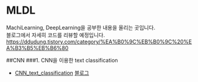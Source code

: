 # MLDL
MachiLearning, DeepLearning을 공부한 내용을 올리는 곳입니다.  
블로그에서 자세히 코드를 리뷰할 예정입니다.  
https://ddudung.tistory.com/category/%EA%B0%9C%EB%B0%9C%20%EA%B3%B5%EB%B6%80


##CNN
###1. CNN을 이용한 text classification 
  - [CNN_text_classification](./DL/CNN_text_classification.ipynb) [블로그](https://ddudung.tistory.com/entry/CNN%EC%9D%84-%EC%9D%B4%EC%9A%A9%ED%95%9C-%ED%85%8D%EC%8A%A4%ED%8A%B8-%EB%B6%84%EB%A5%98?category=1034200)
